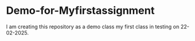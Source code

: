 # Demo-for-Myfirstassignment
I am creating this repository as a demo class my first class in testing on 22-02-2025.

